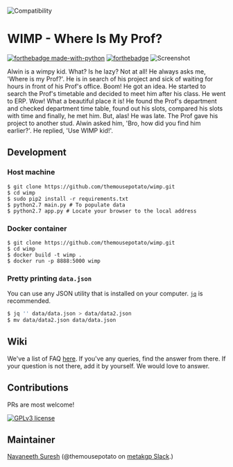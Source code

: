 ![Compatibility](https://img.shields.io/badge/compatible%20with-python2.7x-blue.svg)
# WIMP - Where Is My Prof?

[![forthebadge made-with-python](http://ForTheBadge.com/images/badges/made-with-python.svg)](https://www.python.org/)
[![forthebadge](https://forthebadge.com/images/badges/built-with-love.svg)](https://forthebadge.com)
![Screenshot](https://github.com/themousepotato/wimp/blob/master/static/screenshot.png)

Alwin is a wimpy kid. What? Is he lazy? Not at all! He always asks me, 'Where is my Prof?'. He is in search of his project and sick of waiting for hours in front of his Prof's office. Boom! He got an idea. He started to search the Prof's timetable and decided to meet him after his class. He went to ERP. Wow! What a beautiful place it is! He found the Prof's department and checked department time table, found out his slots, compared his slots with time and finally, he met him. But, alas! He was late. The Prof gave his project to another stud. Alwin asked him, 'Bro, how did you find him earlier?'. He replied, 'Use WIMP kid!'.

## Development
### Host machine

```
$ git clone https://github.com/themousepotato/wimp.git
$ cd wimp
$ sudo pip2 install -r requirements.txt
$ python2.7 main.py # To populate data
$ python2.7 app.py # Locate your browser to the local address
```

### Docker container

```
$ git clone https://github.com/themousepotato/wimp.git
$ cd wimp
$ docker build -t wimp .
$ docker run -p 8888:5000 wimp
```

### Pretty printing `data.json`

You can use any JSON utility that is installed on your computer.
[`jq`](https://stedolan.github.io/jq/) is recommended.

```sh
$ jq '' data/data.json > data/data2.json
$ mv data/data2.json data/data.json
```

## Wiki
We've a list of FAQ [here](https://github.com/metakgp/wimp/wiki/FAQ). If you've any queries, find the answer from there. If your question is not there, add it by yourself. We would love to answer.

## Contributions

PRs are most welcome!

[![GPLv3 license](https://img.shields.io/badge/License-GPLv3-blue.svg)](http://perso.crans.org/besson/LICENSE.html)


## Maintainer

[Navaneeth Suresh](https://github.com/themousepotato) (@themousepotato on [metakgp Slack](https://slack.metakgp.org).)

